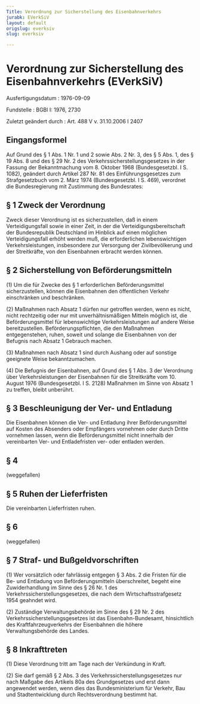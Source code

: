 ```yaml
---
Title: Verordnung zur Sicherstellung des Eisenbahnverkehrs
jurabk: EVerkSiV
layout: default
origslug: everksiv
slug: everksiv

---
```


# Verordnung zur Sicherstellung des Eisenbahnverkehrs (EVerkSiV)

Ausfertigungsdatum
:   1976-09-09

Fundstelle
:   BGBl I: 1976, 2730

Zuletzt geändert durch
:   Art. 488 V v. 31.10.2006 I 2407

## Eingangsformel

Auf Grund des § 1 Abs. 1 Nr. 1 und 2 sowie Abs. 2 Nr. 3, des § 5 Abs.
1, des § 19 Abs. 8 und des § 29 Nr. 2 des
Verkehrssicherstellungsgesetzes in der Fassung der Bekanntmachung vom
8\. Oktober 1968 (Bundesgesetzbl. I S. 1082), geändert durch Artikel
287 Nr. 81 des Einführungsgesetzes zum Strafgesetzbuch vom 2. März
1974 (Bundesgesetzbl. I S. 469), verordnet die Bundesregierung mit
Zustimmung des Bundesrates:

## § 1 Zweck der Verordnung

Zweck dieser Verordnung ist es sicherzustellen, daß in einem
Verteidigungsfall sowie in einer Zeit, in der die
Verteidigungsbereitschaft der Bundesrepublik Deutschland im Hinblick
auf einen möglichen Verteidigungsfall erhöht werden muß, die
erforderlichen lebenswichtigen Verkehrsleistungen, insbesondere zur
Versorgung der Zivilbevölkerung und der Streitkräfte, von den
Eisenbahnen erbracht werden können.

## § 2 Sicherstellung von Beförderungsmitteln

(1) Um die für Zwecke des § 1 erforderlichen Beförderungsmittel
sicherzustellen, können die Eisenbahnen den öffentlichen Verkehr
einschränken und beschränken.

(2) Maßnahmen nach Absatz 1 dürfen nur getroffen werden, wenn es
nicht, nicht rechtzeitig oder nur mit unverhältnismäßigen Mitteln
möglich ist, die Beförderungsmittel für lebenswichtige
Verkehrsleistungen auf andere Weise bereitzustellen.
Beförderungspflichten, die den Maßnahmen entgegenstehen, ruhen, soweit
und solange die Eisenbahnen von der Befugnis nach Absatz 1 Gebrauch
machen.

(3) Maßnahmen nach Absatz 1 sind durch Aushang oder auf sonstige
geeignete Weise bekanntzumachen.

(4) Die Befugnis der Eisenbahnen, auf Grund des § 1 Abs. 3 der
Verordnung über Verkehrsleistungen der Eisenbahnen für die
Streitkräfte vom 10. August 1976 (Bundesgesetzbl. I S. 2128) Maßnahmen
im Sinne von Absatz 1 zu treffen, bleibt unberührt.

## § 3 Beschleunigung der Ver- und Entladung

Die Eisenbahnen können die Ver- und Entladung ihrer Beförderungsmittel
auf Kosten des Absenders oder Empfängers vornehmen oder durch Dritte
vornehmen lassen, wenn die Beförderungsmittel nicht innerhalb der
vereinbarten Ver- und Entladefristen ver- oder entladen werden.

## § 4

(weggefallen)

## § 5 Ruhen der Lieferfristen

Die vereinbarten Lieferfristen ruhen.

## § 6

(weggefallen)

## § 7 Straf- und Bußgeldvorschriften

(1) Wer vorsätzlich oder fahrlässig entgegen § 3 Abs. 2 die Fristen
für die Be- und Entladung von Beförderungsmitteln überschreitet,
begeht eine Zuwiderhandlung im Sinne des § 26 Nr. 1 des
Verkehrssicherstellungsgesetzes, die nach dem Wirtschaftsstrafgesetz
1954 geahndet wird.

(2) Zuständige Verwaltungsbehörde im Sinne des § 29 Nr. 2 des
Verkehrssicherstellungsgesetzes ist das Eisenbahn-Bundesamt,
hinsichtlich des Kraftfahrzeugverkehrs der Eisenbahnen die höhere
Verwaltungsbehörde des Landes.

## § 8 Inkrafttreten

(1) Diese Verordnung tritt am Tage nach der Verkündung in Kraft.

(2) Sie darf gemäß § 2 Abs. 3 des Verkehrssicherstellungsgesetzes nur
nach Maßgabe des Artikels 80a des Grundgesetzes und erst dann
angewendet werden, wenn dies das Bundesministerium für Verkehr, Bau
und Stadtentwicklung durch Rechtsverordnung bestimmt hat.

